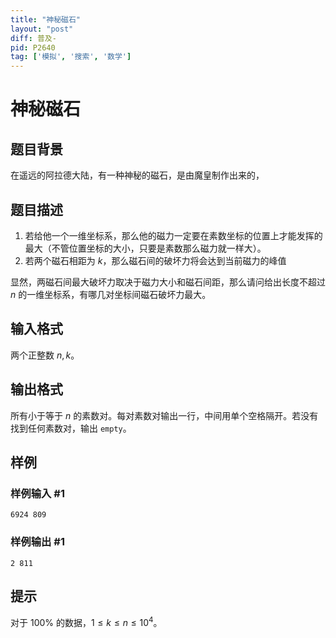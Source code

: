 ```yaml
---
title: "神秘磁石"
layout: "post"
diff: 普及-
pid: P2640
tag: ['模拟', '搜索', '数学']
---
```

# 神秘磁石
## 题目背景

在遥远的阿拉德大陆，有一种神秘的磁石，是由魔皇制作出来的，

## 题目描述

1. 若给他一个一维坐标系，那么他的磁力一定要在素数坐标的位置上才能发挥的最大（不管位置坐标的大小，只要是素数那么磁力就一样大）。
2. 若两个磁石相距为 $k$，那么磁石间的破坏力将会达到当前磁力的峰值

显然，两磁石间最大破坏力取决于磁力大小和磁石间距，那么请问给出长度不超过 $n$ 的一维坐标系，有哪几对坐标间磁石破坏力最大。

## 输入格式

两个正整数 $n,k$。

## 输出格式

所有小于等于 $n$ 的素数对。每对素数对输出一行，中间用单个空格隔开。若没有找到任何素数对，输出 `empty`。

## 样例

### 样例输入 #1
```
6924 809
```
### 样例输出 #1
```
2 811

```
## 提示

对于 $100\%$ 的数据，$1\leq k\leq n\leq 10^4$。
